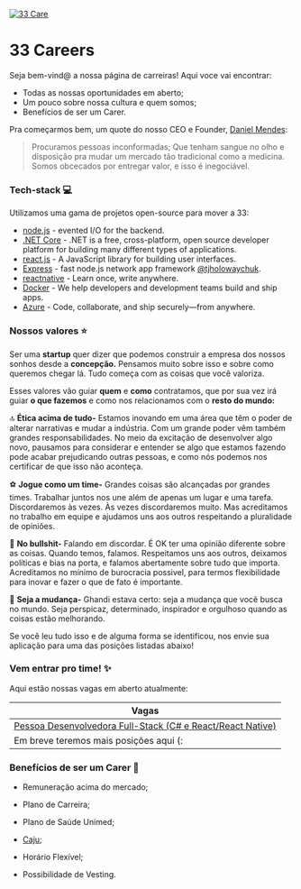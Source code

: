[![33 Care](https://i.imgur.com/mBKhzbq.png)](https://33care.com.br)


# 33 Careers

Seja bem-vind@ a nossa página de carreiras! Aqui voce vai encontrar:

  - Todas as nossas oportunidades em aberto;
  - Um pouco sobre nossa cultura e quem somos;
  - Benefícios de ser um Carer.

Pra começarmos bem, um quote do nosso CEO e Founder, [Daniel Mendes](https://www.linkedin.com/in/danielmmendes/): 

> Procuramos pessoas inconformadas;
> Que tenham sangue no olho e disposição pra mudar um mercado tão tradicional
> como a medicina.
> Somos obcecados por entregar valor, e isso é inegociável.

### Tech-stack 💻

Utilizamos uma gama de projetos open-source para mover a 33:

* [node.js] - evented I/O for the backend.
* [.NET Core] - .NET is a free, cross-platform, open source developer platform for building many different types of applications.
* [react.js] - A JavaScript library for building user interfaces.
* [Express] - fast node.js network app framework [@tjholowaychuk].
* [reactnative] - Learn once, write anywhere.
* [Docker] - We help developers and development teams build and ship apps.
* [Azure] - Code, collaborate, and ship securely—from anywhere.

### Nossos valores ⭐

Ser uma **startup** quer dizer que podemos construir a empresa dos nossos sonhos desde a **concepção.** Pensamos muito sobre isso e sobre como queremos chegar lá. Tudo começa com as coisas que você valoriza.

Esses valores vão guiar **quem** e **como** contratamos, que por sua vez irá guiar **o que fazemos** e como nos relacionamos com o **resto do mundo:**

🔝 **Ética acima de tudo-** Estamos inovando em uma área que têm o poder de alterar narrativas e mudar a indústria. Com um grande poder vêm também grandes responsabilidades. No meio da excitação de desenvolver algo novo, pausamos para considerar e entender se algo que estamos fazendo pode acabar prejudicando outras pessoas, e como nós podemos nos certificar de que isso não aconteça.

⚽ **Jogue como um time-** Grandes coisas são alcançadas por grandes times. Trabalhar juntos nos une além de apenas um lugar e uma tarefa. Discordaremos às vezes. Às vezes discordaremos muito. Mas acreditamos no trabalho em equipe e ajudamos uns aos outros respeitando a pluralidade de opiniões.

🚫 **No bullshit-** Falando em discordar. É OK ter uma opinião diferente sobre as coisas. Quando temos, falamos. Respeitamos uns aos outros, deixamos políticas e bias na porta, e falamos abertamente sobre tudo que importa. Acreditamos no mínimo de burocracia possivel, para termos flexibilidade para inovar e fazer o que de fato é importante.

🌼 **Seja a mudança-** Ghandi estava certo: seja a mudança que você busca no mundo. Seja perspicaz, determinado, inspirador e orgulhoso quando as coisas estão melhorando.

Se você leu tudo isso e de alguma forma se identificou, nos envie sua aplicação para uma das posições listadas abaixo!

### Vem entrar pro time! ✨ 

Aqui estão nossas vagas em aberto atualmente:

| Vagas | 
| ------ | 
| [Pessoa Desenvolvedora Full-Stack (C# e React/React Native)] | 
| Em breve teremos mais posições aqui (: |

### Benefícios de ser um Carer 🤑


* Remuneração acima do mercado;
* Plano de Carreira;
* Plano de Saúde Unimed;
* [Caju];
* Horário Flexível;
* Possibilidade de Vesting.


   [node.js]: <http://nodejs.org>
   [reactnative]: <https://reactnative.dev/>
   [react.js]: <https://reactjs.org>
   [.NET Core]: <https://dotnet.microsoft.com/>
   [Docker]: <https://www.docker.com/>
   [Azure]: <https://azure.microsoft.com/>
   [@tjholowaychuk]: <http://twitter.com/tjholowaychuk>
   [express]: <http://expressjs.com>
   [Caju]: <https://www.caju.com.br/>
   
   
   [Pessoa Desenvolvedora Full-Stack (C# e React/React Native)]: <https://talentos.33care.com.br>
   [Designer UI/UX]: <https://bit.ly/vaga2>
